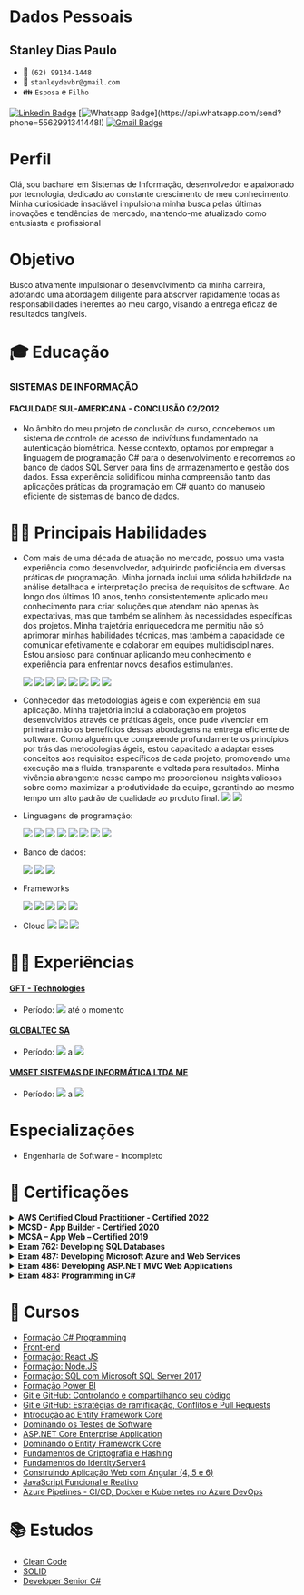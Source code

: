# Dados Pessoais
## Stanley Dias Paulo 
* :iphone: `(62) 99134-1448`
* :email: `stanleydevbr@gmail.com`
* :family: `Esposa` e `Filho`

[![Linkedin Badge](https://img.shields.io/badge/-Linkedin-blue?style=flat-square&logo=Linkedin&logoColor=white&link=https://www.linkedin.com/in/stanleydiaspaulo/)](https://www.linkedin.com/in/stanleydiaspaulo/)
[![Whatsapp Badge](https://img.shields.io/badge/-Whatsapp-4CA143?style=flat-square&labelColor=4CA143&logo=whatsapp&logoColor=white&link=https://api.whatsapp.com/send?phone=5562991341448!)](https://api.whatsapp.com/send?phone=5562991341448!)
[![Gmail Badge](https://img.shields.io/badge/-Gmail-c14438?style=flat-square&logo=Gmail&logoColor=white&link=mailto:stanleydevbr@gmail.com)](mailto:stanleydevbr@gmail.com)

# Perfil
Olá, sou bacharel em Sistemas de Informação, desenvolvedor e apaixonado por tecnologia, dedicado ao constante crescimento de meu conhecimento. Minha curiosidade insaciável impulsiona minha busca pelas últimas inovações e tendências de mercado, mantendo-me atualizado como entusiasta e profissional

# Objetivo
Busco ativamente impulsionar o desenvolvimento da minha carreira, adotando uma abordagem diligente para absorver rapidamente todas as responsabilidades inerentes ao meu cargo, visando a entrega eficaz de resultados tangíveis.

# :mortar_board: Educação
### SISTEMAS DE INFORMAÇÃO
#### FACULDADE SUL-AMERICANA - CONCLUSÃO 02/2012
* No âmbito do meu projeto de conclusão de curso, concebemos um sistema de controle de acesso de indivíduos fundamentado na autenticação biométrica. Nesse contexto, optamos por empregar a linguagem de programação C# para o desenvolvimento e recorremos ao banco de dados SQL Server para fins de armazenamento e gestão dos dados. Essa experiência solidificou minha compreensão tanto das aplicações práticas da programação em C# quanto do manuseio eficiente de sistemas de banco de dados.

# :man_juggling: Principais Habilidades 
* Com mais de uma década de atuação no mercado, possuo uma vasta experiência como desenvolvedor, adquirindo proficiência em diversas práticas de programação. Minha jornada inclui uma sólida habilidade na análise detalhada e interpretação precisa de requisitos de software. Ao longo dos últimos 10 anos, tenho consistentemente aplicado meu conhecimento para criar soluções que atendam não apenas às expectativas, mas que também se alinhem às necessidades específicas dos projetos. Minha trajetória enriquecedora me permitiu não só aprimorar minhas habilidades técnicas, mas também a capacidade de comunicar efetivamente e colaborar em equipes multidisciplinares. Estou ansioso para continuar aplicando meu conhecimento e experiência para enfrentar novos desafios estimulantes.

    <img src="https://img.shields.io/badge/%20-OOP-green"/>
    <img src="https://img.shields.io/badge/%20-SOLID-blue"/>
    <img src="https://img.shields.io/badge/-Clean%20Code-lightgrey"/>
    <img src="https://img.shields.io/badge/%20-Design%20Patterns-orange"/>
    <img src="https://img.shields.io/badge/%20-DDD-yellowgreen"/>
    <img src="https://img.shields.io/badge/%20-CQRS-blue"/>
    <img src="https://img.shields.io/badge/%20-TDD-lightgrey"/>
    <img src="https://img.shields.io/badge/%20-BDD-brightgreen"/>
* Conhecedor das metodologias ágeis e com experiência em sua aplicação. Minha trajetória inclui a colaboração em projetos desenvolvidos através de práticas ágeis, onde pude vivenciar em primeira mão os benefícios dessas abordagens na entrega eficiente de software. Como alguém que compreende profundamente os princípios por trás das metodologias ágeis, estou capacitado a adaptar esses conceitos aos requisitos específicos de cada projeto, promovendo uma execução mais fluida, transparente e voltada para resultados. Minha vivência abrangente nesse campo me proporcionou insights valiosos sobre como maximizar a produtividade da equipe, garantindo ao mesmo tempo um alto padrão de qualidade ao produto final. <img src="https://img.shields.io/badge/SCRUM-blue"/> <img src="https://img.shields.io/badge/KAMBAN-red"/>
* Linguagens de programação:

    <img src="https://img.shields.io/badge/%20-C%23-green"/>
    <img src="https://img.shields.io/badge/%20-Delphi-lightgrey"/>
    <img src="https://img.shields.io/badge/%20-VB6-yellowgreen"/> 
    <img src="https://img.shields.io/badge/%20-TypeScript-blue"/>
    <img src="https://img.shields.io/badge/%20-Java%20Script-yellow"/>
    <img src="https://img.shields.io/badge/%20-NodeJS-green"/>
    <img src="https://img.shields.io/badge/%20-HTML5-red"/>
    <img src="https://img.shields.io/badge/-CSS3-blue"/>
* Banco de dados:

    <img src="https://img.shields.io/badge/Microsof-SQL%20Server-yellow"/>
    <img src="https://img.shields.io/badge/%20-Oracle-red"/>
    <img src="https://img.shields.io/badge/%20-MySQL-blue" />

* Frameworks

    <img src="https://img.shields.io/badge/EntityFramework-Core-blue"/>
    <img src="https://img.shields.io/badge/ASP.NET-MVC5-green"/>
    <img src="https://img.shields.io/badge/ASP.NET-Core-blue"/>
    <img src="https://img.shields.io/badge/Angular-7%2B-red"/>
    <img src="https://img.shields.io/badge/React-JS-orange"/>

* Cloud
    <img src="https://img.shields.io/badge/AWS-Lambda-orange"/> <img src="https://img.shields.io/badge/AWS-S3-orange"/>
    <img src="https://img.shields.io/badge/Azure-DevOps-blue"/>    
# :man_factory_worker: Experiências
#### [GFT - Technologies](/empregadores/gft.md)
* Período:   <img src="https://img.shields.io/badge/09-2021-green" /> até o momento

#### [GLOBALTEC SA](/empregadores/globaltec.md)
* Período: <img src="https://img.shields.io/badge/09-2010-green"/> a <img src="https://img.shields.io/badge/09-2021-red" />

#### [VMSET SISTEMAS DE INFORMÁTICA LTDA ME](/empregadores/vm7.md)
* Período: <img src="https://img.shields.io/badge/05-2010-green"/> a <img src="https://img.shields.io/badge/08-2010-red"/>

# Especializações
* Engenharia de Software - Incompleto

# :medal_sports: Certificações
<details>
    <summary><b>AWS Certified Cloud Practitioner - Certified 2022</b></summary>
        <table>
            <tr><td><a href="https://www.credly.com/badges/4c77d0a9-7df1-4fd0-b962-904c1db3d287?source=linked_in_profile">Verificar</a></td></tr>
            <tr>
                <td>
                    <img src="/certificacao/badges/aws_cloud_practitioner.png" width="200" height="200" />
                </td>
            </tr>
        </table>       
</details>

<details>
    <summary><b>MCSD - App Builder - Certified 2020</b></summary>
        <table>
            <tr><td><a href="https://www.youracclaim.com/badges/9ea715fb-7ca6-41ad-aa98-588a4133c1a5/linked_in_profile">Verificar</a></td></tr>
            <tr><td><img src="/certificacao/badges/MCSD-App_Builder.png" width="200" height="200"></td></tr>
        </table>       
</details>

<details>
    <summary><b>MCSA – App Web – Certified 2019</b></summary>
        <table>
            <tr><td><a href="https://www.youracclaim.com/badges/a04d7fa8-4da3-41b7-97f9-48379b81339d/linked_in_profile">Verificar</a></td></tr>
            <tr><td><img src="/certificacao/badges/MCSA-Web-Applications-2019.png" width="200" height="200"></td></tr>
        </table>       
</details>

<details>
    <summary><b>Exam 762: Developing SQL Databases</b></summary>
        <table>
            <tr><td><a href="https://www.youracclaim.com/badges/3f3634c0-d0de-4bd7-a092-10fed5fa77ef?source=linked_in_profile">Verificar</a></td></tr>
            <tr><td><img src="/certificacao/badges/Developing_SQL_Databases-01.png" width="200" height="200"></td></tr>
        </table>       
</details>

<details>
    <summary><b>Exam 487: Developing Microsoft Azure and Web Services</b></summary>
        <table>
            <tr><td><a href="https://www.youracclaim.com/badges/fc708740-03c3-4c77-8f65-daf7d873e816">Verificar</a></td></tr>
            <tr><td>
                <img src="/certificacao/badges/Developing_Microsoft_Azure_and_Web_Services-01.png" width="200" height="200">
            </td></tr>
        </table> 
</details>

<details>
    <summary><b>Exam 486: Developing ASP.NET MVC Web Applications</b></summary>
        <table>
            <tr><td><a href="https://www.youracclaim.com/badges/3080933a-2efa-4324-aa62-b3514d48a706">Verificar</a> </td></tr>
            <tr><td><img src="/certificacao/badges/Developing_ASP.NET_MVC_Web_Applications-01.png" width="200" height="200"></td></tr>
        </table>       
</details>

<details>
    <summary><b>Exam 483: Programming in C#</b></summary>
        <table>
            <tr><td><a href="https://www.youracclaim.com/badges/12f84070-acee-482d-8cd2-a41d742243e3">Verificar</a></td></tr>
            <tr><td><img src="/certificacao/badges/Programming_in_C_23-01.png" width="200" height="200"></td></tr>
        </table>       
</details>

# :book: Cursos
* [Formação C# Programming](/cursos/formacao_csharp_programming.md)
* [Front-end](/cursos/formacao_front_end.md)
* [Formação: React JS](/cursos/formacao_react_js.md)
* [Formação: Node.JS](/cursos/formacao_node_js.md)
* [Formação: SQL com Microsoft SQL Server 2017](/cursos/formacao_sql_server_2017.md)
* [Formação Power BI](/cursos/formacao_power_bi.md)
* [Git e GitHub: Controlando e compartilhando seu código](/cursos/git_github_controle.md)
* [Git e GitHub: Estratégias de ramificação, Conflitos e Pull Requests](/cursos/git_github_estrategias.md)
* [Introdução ao Entity Framework Core](/cursos/introducao_entityframeworkcore.md)
* [Dominando os Testes de Software](/cursos/dominando_teste_sowftware.md)
* [ASP.NET Core Enterprise Application](/cursos/asp_net_core_enterprise_applications.md)
* [Dominando o Entity Framework Core](/cursos/dominando_entityframeworkcore.md)
* [Fundamentos de Criptografia e Hashing](/cursos/fundamentos_criptografia_hashing.md)
* [Fundamentos do IdentityServer4](/cursos/fundamentos_identityserver4.md)
* [Construindo Aplicação Web com Angular (4, 5 e 6)](/cursos/construindo_aplicacao_web_angular.md)
* [JavaScript Funcional e Reativo](/cursos/javascript_funcional_reativo.md)
* [Azure Pipelines - CI/CD, Docker e Kubernetes no Azure DevOps](/cursos/azure_pipelines_devops.md)

# :books: Estudos
* [Clean Code](/estudos/clean_code.md)
* [SOLID](/estudos/solid.md)
* [Developer Senior C#](/estudos/developer_senior_csharp.md)

